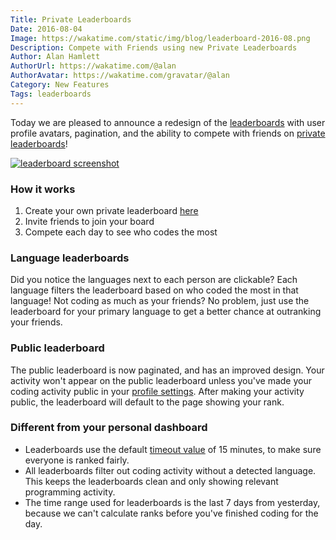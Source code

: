 ```yaml
---
Title: Private Leaderboards
Date: 2016-08-04
Image: https://wakatime.com/static/img/blog/leaderboard-2016-08.png
Description: Compete with Friends using new Private Leaderboards
Author: Alan Hamlett
AuthorUrl: https://wakatime.com/@alan
AuthorAvatar: https://wakatime.com/gravatar/@alan
Category: New Features
Tags: leaderboards
---
```


Today we are pleased to announce a redesign of the [leaderboards][public boards]
with user profile avatars, pagination, and the ability to compete with friends
on [private leaderboards][private boards]!

<a href="https://wakatime.com/leaders"><img src="https://wakatime.com/static/img/blog/leaderboard-2016-08.png" class="img-thumbnail" alt="leaderboard screenshot" /></a>

### How it works

1. Create your own private leaderboard [here][new board]
2. Invite friends to join your board
3. Compete each day to see who codes the most

### Language leaderboards

Did you notice the languages next to each person are clickable? Each language
filters the leaderboard based on who coded the most in that language! Not
coding as much as your friends? No problem, just use the leaderboard for your
primary language to get a better chance at outranking your friends.

### Public leaderboard

The public leaderboard is now paginated, and has an improved design. Your
activity won't appear on the public leaderboard unless you've made your coding
activity public in your [profile settings][profile]. After making your
activity public, the leaderboard will default to the page showing your rank.

### Different from your personal dashboard

* Leaderboards use the default [timeout value][prefs] of 15 minutes, to make
sure everyone is ranked fairly.
* All leaderboards filter out coding activity without a detected language. This
keeps the leaderboards clean and only showing relevant programming activity.
* The time range used for leaderboards is the last 7 days from yesterday,
because we can't calculate ranks before you've finished coding for the day.

[public boards]: https://wakatime.com/leaders
[private boards]: https://wakatime.com/leaders/sec
[new board]: https://wakatime.com/leaders/new
[prefs]: https://wakatime.com/settings/preferences
[profile]: https://wakatime.com/settings/profile
